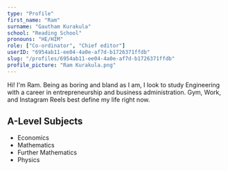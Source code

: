 ```yaml
---
type: "Profile"
first_name: "Ram"
surname: "Gautham Kurakula"
school: "Reading School"
pronouns: "HE/HIM"
role: ["Co-ordinator", "Chief editor"]
userID: "6954ab11-ee04-4a0e-af7d-b1726371ffdb"
slug: "/profiles/6954ab11-ee04-4a0e-af7d-b1726371ffdb"
profile_picture: "Ram Kurakula.png"
---
```


Hi! I'm Ram. Being as boring and bland as I am, I look to study Engineering with a career in entrepreneurship and business administration. Gym, Work, and Instagram Reels best define my life right now.

## A-Level Subjects

- Economics
- Mathematics
- Further Mathematics
- Physics